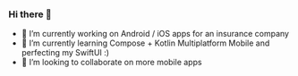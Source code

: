 ### Hi there 👋

<!--
**ybonnetain/ybonnetain** is a ✨ _special_ ✨ repository because its `README.md` (this file) appears on your GitHub profile.
-->

- 🔭 I’m currently working on Android / iOS apps for an insurance company
- 🌱 I’m currently learning Compose + Kotlin Multiplatform Mobile and perfecting my SwiftUI :)
- 👯 I’m looking to collaborate on more mobile apps

<!-- Here is my [website](https://ybonnetain.dev) -->
